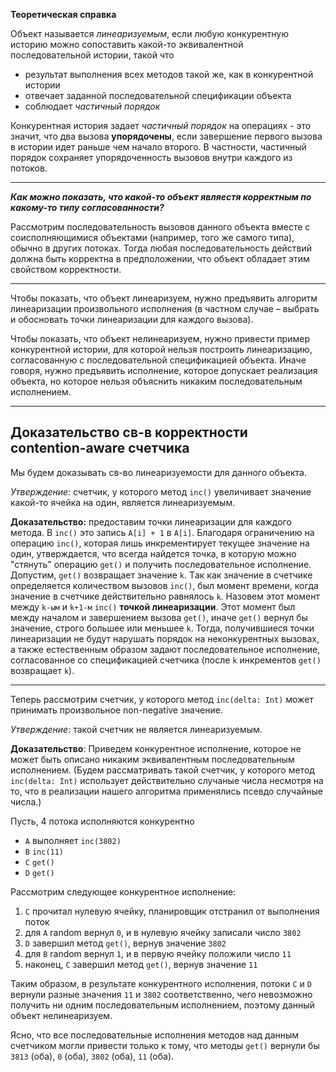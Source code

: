**Теоретическая справка**

Объект называется _линеаризуемым_, если любую конкурентную историю можно сопоставить
какой-то эквивалентной последовательной истории, такой что
* результат выполнения всех методов такой же, как в конкурентной истории
* отвечает заданной последовательной спецификации объекта
* соблюдает _частичный порядок_

Конкурентная история задает _частичный порядок_ на операциях - это значит, что два вызова
**упорядочены**, если завершение первого вызова в истории идет раньше чем начало второго.
В частности, частичный порядок сохраняет упорядоченность вызовов внутри каждого из потоков.

--- 
***Как можно показать, что какой-то объект являестя корректным по какому-то типу согласованности?***

Рассмотрим последовательность вызовов данного объекта вместе с 
соисполняющимися объектами (например, того же самого типа), обычно в других 
потоках. Тогда любая последовательность действий должна быть
корректна в предположении, что объект обладает этим свойством корректности.

---
Чтобы показать, что объект линеаризуем, нужно предъявить алгоритм линеаризации 
произвольного исполнения (в частном случае – выбрать и обосновать точки линеаризации 
для каждого вызова).

Чтобы показать, что объект нелинеаризуем, нужно привести пример конкурентной истории, для которой нельзя построить линеаризацию, согласованную с последовательной спецификацией объекта. Иначе говоря, нужно предъявить исполнение, которое допускает реализация объекта, но которое нельзя объяснить никаким последовательным исполнением. 

---

## Доказательство св-в корректности contention-aware счетчика

Мы будем доказывать св-во линеаризуемости для данного объекта.

_Утверждение:_ счетчик, у которого метод `inc()` увеличивает значение какой-то ячейка на один,
является линеаризуемым.

**Доказательство:** предоставим точки линеаризации для каждого метода. В `inc()` 
это запись `A[i] + 1` в `A[i]`. 
Благодаря ограничению на операцию `inc()`, которая лишь 
инкрементирует текущее значение на один, утверждается, что всегда найдется точка, в 
которую можно "стянуть" операцию `get()` и получить последовательное исполнение. Допустим, 
`get()` возвращает значение `k`. Tак как значение в счетчике определяется 
количеством вызовов `inc()`, был момент времени, когда значение в счетчике действительно 
равнялось `k`. Назовем этот момент между `k-ым` и `k+1-м` `inc()` **точкой линеаризации**. 
Этот момент был между началом и завершением вызова `get()`, иначе `get()` вернул бы значение,
строго большее или меньшее `k`. Тогда, получившиеся точки линеаризации не будут 
нарушать порядок на неконкурентных вызовах, а также естественным образом задают 
последовательное исполнение, согласованное со спецификацией счетчика (после `k` 
инкрементов `get()` возвращает `k`).


---

Теперь рассмотрим счетчик, у которого метод `inc(delta: Int)` может принимать произвольное non-negative значение.

_Утверждение_: такой счетчик не является линеаризуемым.

**Доказательство**: Приведем конкурентное исполнение, которое не 
может быть описано никаким эквивалентным последовательным исполнением.
(Будем рассматривать такой счетчик, у которого метод `inc(delta: Int)` использует действительно случаные числа
несмотря на то, что в реализации нашего алгоритма применялись псевдо случайные числа.)

Пусть, 4 потока исполняются конкурентно
* `A` выполняет `inc(3802)`
* `B` `inc(11)`
* `C` `get()`
* `D` `get()`

Рассмотрим следующее конкурентное исполнение:
1. `С` прочитал нулевую ячейку, планировщик отстранил от выполнения поток
2. для `A` random вернул `0`, и в нулевую ячейку записали число `3802`
3. `D` завершил метод `get()`, вернув значение `3802`
4. для `B` random вернул `1`, и в первую ячейку положили число `11`
5. наконец, `C` завершил метод `get()`, вернув значение `11`

Таким образом, в результате конкурентного исполнения, потоки `C` и `D` вернули разные значения `11` и `3802`
соответственно, чего невозможно получить ни одним последовательным исполнением, поэтому данный объект нелинеаризуем.

Ясно, что все последовательные исполнения методов над данным счетчиком могли привести только
к тому, что методы `get()` вернули бы `3813` (оба), `0` (оба), `3802` (оба), `11` (оба).
